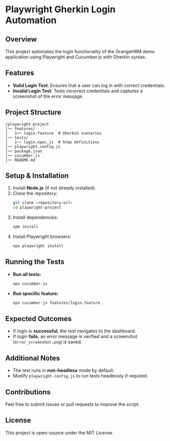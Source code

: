 # Playwright Gherkin Login Automation

## Overview
This project automates the login functionality of the OrangeHRM demo application using Playwright and Cucumber.js with Gherkin syntax.

## Features
- **Valid Login Test**: Ensures that a user can log in with correct credentials.
- **Invalid Login Test**: Tests incorrect credentials and captures a screenshot of the error message.

## Project Structure
```
/playwright-project
│── features/
│   ├── login.feature  # Gherkin scenarios
│── tests/
│   ├── login.spec.js  # Step definitions
│── playwright.config.js
│── package.json
│── cucumber.js
│── README.md
```

## Setup & Installation
1. Install **Node.js** (if not already installed).
2. Clone the repository:
   ```sh
   git clone <repository-url>
   cd playwright-project
   ```
3. Install dependencies:
   ```sh
   npm install
   ```
4. Install Playwright browsers:
   ```sh
   npx playwright install
   ```

## Running the Tests
- **Run all tests:**
  ```sh
  npx cucumber-js
  ```
- **Run specific feature:**
  ```sh
  npx cucumber-js features/login.feature
  ```

## Expected Outcomes
- If login is **successful**, the test navigates to the dashboard.
- If login **fails**, an error message is verified and a screenshot (`error_screenshot.png`) is saved.

## Additional Notes
- The test runs in **non-headless** mode by default.
- Modify `playwright.config.js` to run tests headlessly if required.

## Contributions
Feel free to submit issues or pull requests to improve the script.

## License
This project is open-source under the MIT License.
